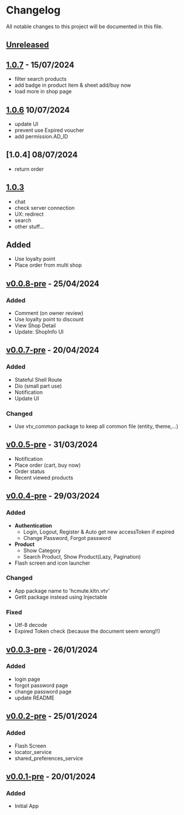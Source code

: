 # Changelog

All notable changes to this project will be documented in this file.

## [Unreleased]

## [1.0.7] - 15/07/2024

- filter search products
- add badge in product item & sheet add/buy now
- load more in shop page

## [1.0.6] 10/07/2024

- update UI
- prevent use Expired voucher
- add permission.AD_ID

## [1.0.4] 08/07/2024

- return order

## [1.0.3]

- chat
- check server connection
- UX: redirect
- search
- other stuff...

## Added

- Use loyalty point
- Place order from multi shop

## [v0.0.8-pre] - 25/04/2024

### Added

- Comment (on owner review)
- Use loyalty point to discount
- View Shop Detail
- Update: ShopInfo UI

## [v0.0.7-pre] - 20/04/2024

### Added

- Stateful Shell Route
- Dio (small part use)
- Notification
- Update UI

### Changed

- Use vtv_common package to keep all common file (entity, theme,...)

## [v0.0.5-pre] - 31/03/2024

- Notification
- Place order (cart, buy now)
- Order status
- Recent viewed products

## [v0.0.4-pre] - 29/03/2024

### Added

- **Authentication**
  - Login, Logout, Register & Auto get new accessToken if expired
  - Change Password, Forgot password
- **Product**
  - Show Category
  - Search Product, Show Product(Lazy, Pagination)
- Flash screen and icon launcher

### Changed

- App package name to 'hcmute.kltn.vtv'
- GetIt package instead using Injectable

### Fixed

- Utf-8 decode
- Expired Token check (because the document seem wrong!!)

## [v0.0.3-pre] - 26/01/2024

### Added

- login page
- forgot password page
- change password page
- update README

## [v0.0.2-pre] - 25/01/2024

### Added

- Flash Screen
- locator_service
- shared_preferences_service

## [v0.0.1-pre] - 20/01/2024

### Added

- Initial App

[unreleased]: https://github.com/venhha/flutter_vtv/compare/1.0.7...HEAD
[1.0.7]: https://github.com/venhha/flutter_vtv/compare/1.0.6...1.0.7
[1.0.6]: https://github.com/venhha/flutter_vtv/compare/1.0.3...1.0.6
[1.0.3]: https://github.com/venhha/flutter_vtv/compare/v0.0.8-pre...1.0.3
[v0.0.8-pre]: https://github.com/venhha/flutter_vtv/compare/v0.0.7-pre...v0.0.8-pre
[v0.0.7-pre]: https://github.com/venhha/flutter_vtv/compare/v0.0.5-pre...v0.0.7-pre
[v0.0.5-pre]: https://github.com/venhha/flutter_vtv/compare/v0.0.4-pre...v0.0.5-pre
[v0.0.4-pre]: https://github.com/venhha/flutter_vtv/compare/v0.0.3-pre...v0.0.4-pre
[v0.0.3-pre]: https://github.com/venhha/flutter_vtv/compare/v0.0.2-pre...v0.0.3-pre
[v0.0.2-pre]: https://github.com/venhha/flutter_vtv/compare/v0.0.1-pre...v0.0.2-pre
[v0.0.1-pre]: https://github.com/venhha/flutter_vtv/releases/tag/v0.0.1-pre
